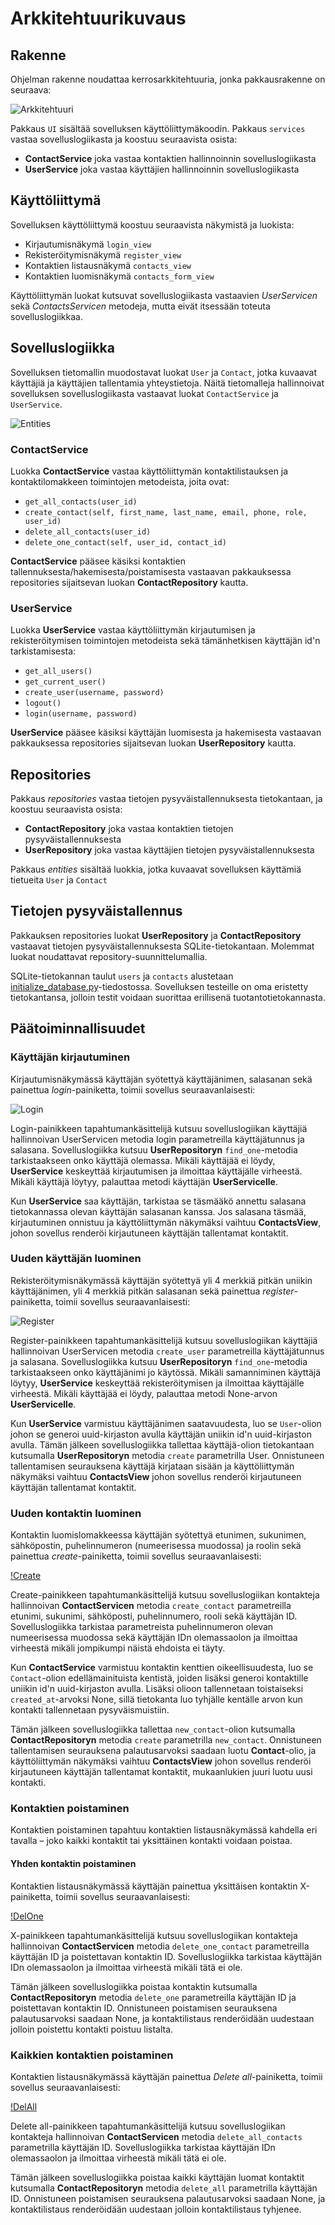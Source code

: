 # Arkkitehtuurikuvaus

## Rakenne

Ohjelman rakenne noudattaa kerrosarkkitehtuuria, jonka pakkausrakenne on seuraava:

![Arkkitehtuuri](./image/arkkitehtuuri.png)

Pakkaus `UI` sisältää sovelluksen käyttöliittymäkoodin.
Pakkaus `services` vastaa sovelluslogiikasta ja koostuu seuraavista osista:

- **ContactService** joka vastaa kontaktien hallinnoinnin sovelluslogiikasta
- **UserService** joka vastaa käyttäjien hallinnoinnin sovelluslogiikasta

## Käyttöliittymä

Sovelluksen käyttöliittymä koostuu seuraavista näkymistä ja luokista:

- Kirjautumisnäkymä `login_view`
- Rekisteröitymisnäkymä `register_view`
- Kontaktien listausnäkymä `contacts_view`
- Kontaktien luomisnäkymä `contacts_form_view`

Käyttöliittymän luokat kutsuvat sovelluslogiikasta vastaavien _UserServicen_ sekä _ContactsServicen_ metodeja, mutta eivät itsessään toteuta sovelluslogiikkaa.

## Sovelluslogiikka

Sovelluksen tietomallin muodostavat luokat `User` ja `Contact`, jotka kuvaavat käyttäjiä ja käyttäjien tallentamia yhteystietoja. Näitä tietomalleja hallinnoivat sovelluksen sovelluslogiikasta vastaavat luokat `ContactService` ja `UserService`.

![Entities](./image/entities.png)

### ContactService

Luokka **ContactService** vastaa käyttöliittymän kontaktilistauksen ja kontaktilomakkeen toimintojen metodeista, joita ovat:

- `get_all_contacts(user_id)`
- `create_contact(self, first_name, last_name, email, phone, role, user_id)`
- `delete_all_contacts(user_id)`
- `delete_one_contact(self, user_id, contact_id)`

**ContactService** pääsee käsiksi kontaktien tallennuksesta/hakemisesta/poistamisesta vastaavan pakkauksessa repositories sijaitsevan luokan **ContactRepository** kautta.

### UserService

Luokka **UserService** vastaa käyttöliittymän kirjautumisen ja rekisteröitymisen toimintojen metodeista sekä tämänhetkisen käyttäjän id'n tarkistamisesta:

- `get_all_users()`
- `get_current_user()`
- `create_user(username, password)`
- `logout()`
- `login(username, password)`

**UserService** pääsee käsiksi käyttäjän luomisesta ja hakemisesta vastaavan pakkauksessa repositories sijaitsevan luokan **UserRepository** kautta.

## Repositories

Pakkaus _repositories_ vastaa tietojen pysyväistallennuksesta tietokantaan, ja koostuu seuraavista osista:

- **ContactRepository** joka vastaa kontaktien tietojen pysyväistallennuksesta
- **UserRepository** joka vastaa käyttäjien tietojen pysyväistallennuksesta

Pakkaus _entities_ sisältää luokkia, jotka kuvaavat sovelluksen käyttämiä tietueita `User` ja `Contact`

## Tietojen pysyväistallennus

Pakkauksen repositories luokat **UserRepository** ja **ContactRepository** vastaavat tietojen pysyväistallennuksesta SQLite-tietokantaan. Molemmat luokat noudattavat repository-suunnittelumallia.

SQLite-tietokannan taulut `users` ja `contacts` alustetaan [initialize_database.py](https://github.com/ranven/contactbook/blob/main/src/initialize_db.py)-tiedostossa. Sovelluksen testeille on oma eristetty tietokantansa, jolloin testit voidaan suorittaa erillisenä tuotantotietokannasta.

## Päätoiminnallisuudet

### Käyttäjän kirjautuminen

Kirjautumisnäkymässä käyttäjän syötettyä käyttäjänimen, salasanan sekä painettua _login_-painiketta, toimii sovellus seuraavanlaisesti:

![Login](./image/login-sekvenssikaavio.png)

Login-painikkeen tapahtumankäsittelijä kutsuu sovelluslogiikan käyttäjiä hallinnoivan UserServicen metodia login parametreilla käyttäjätunnus ja salasana. Sovelluslogiikka kutsuu **UserRepositoryn** `find_one`-metodia tarkistaakseen onko käyttäjä olemassa. Mikäli käyttäjää ei löydy, **UserService** keskeyttää kirjautumisen ja ilmoittaa käyttäjälle virheestä. Mikäli käyttäjä löytyy, palauttaa metodi käyttäjän **UserServicelle**.

Kun **UserService** saa käyttäjän, tarkistaa se täsmääkö annettu salasana tietokannassa olevan käyttäjän salasanan kanssa. Jos salasana täsmää, kirjautuminen onnistuu ja käyttöliittymän näkymäksi vaihtuu **ContactsView**, johon sovellus renderöi kirjautuneen käyttäjän tallentamat kontaktit.

### Uuden käyttäjän luominen

Rekisteröitymisnäkymässä käyttäjän syötettyä yli 4 merkkiä pitkän uniikin käyttäjänimen, yli 4 merkkiä pitkän salasanan sekä painettua _register_-painiketta, toimii sovellus seuraavanlaisesti:

![Register](./image/reg-sekvenssikaavio.png)

Register-painikkeen tapahtumankäsittelijä kutsuu sovelluslogiikan käyttäjiä hallinnoivan UserServicen metodia `create_user` parametreilla käyttäjätunnus ja salasana. Sovelluslogiikka kutsuu **UserRepositoryn** `find_one`-metodia tarkistaakseen onko käyttäjänimi jo käytössä. Mikäli samanniminen käyttäjä löytyy, **UserService** keskeyttää rekisteröitymisen ja ilmoittaa käyttäjälle virheestä. Mikäli käyttäjää ei löydy, palauttaa metodi None-arvon **UserServicelle**.

Kun **UserService** varmistuu käyttäjänimen saatavuudesta, luo se `User`-olion johon se generoi uuid-kirjaston avulla käyttäjän uniikin id'n uuid-kirjaston avulla. Tämän jälkeen sovelluslogiikka tallettaa käyttäjä-olion tietokantaan kutsumalla **UserRepositoryn** metodia `create` parametrilla User. Onnistuneen tallentamisen seurauksena käyttäjä kirjataan sisään ja käyttöliittymän näkymäksi vaihtuu **ContactsView** johon sovellus renderöi kirjautuneen käyttäjän tallentamat kontaktit.

### Uuden kontaktin luominen

Kontaktin luomislomakkeessa käyttäjän syötettyä etunimen, sukunimen, sähköpostin, puhelinnumeron (numeerisessa muodossa) ja roolin sekä painettua _create_-painiketta, toimii sovellus seuraavanlaisesti:

[!Create](./image/create-contact-sekvenssikaavio.png)

Create-painikkeen tapahtumankäsittelijä kutsuu sovelluslogiikan kontakteja hallinnoivan **ContactServicen** metodia `create_contact` parametreilla etunimi, sukunimi, sähköposti, puhelinnumero, rooli sekä käyttäjän ID. Sovelluslogiikka tarkistaa parametreista puhelinnumeron olevan numeerisessa muodossa sekä käyttäjän IDn olemassaolon ja ilmoittaa virheestä mikäli jompikumpi näistä ehdoista ei täyty.

Kun **ContactService** varmistuu kontaktin kenttien oikeellisuudesta, luo se `Contact`-olion edellämainituista kentistä, joiden lisäksi generoi kontaktille uniikin id'n uuid-kirjaston avulla. Lisäksi olioon tallennetaan toistaiseksi `created_at`-arvoksi None, sillä tietokanta luo tyhjälle kentälle arvon kun kontakti tallennetaan pysyväismuistiin.

Tämän jälkeen sovelluslogiikka tallettaa `new_contact`-olion kutsumalla **ContactRepositoryn** metodia `create` parametrilla `new_contact`. Onnistuneen tallentamisen seurauksena palautusarvoksi saadaan luotu **Contact**-olio, ja käyttöliittymän näkymäksi vaihtuu **ContactsView** johon sovellus renderöi kirjautuneen käyttäjän tallentamat kontaktit, mukaanlukien juuri luotu uusi kontakti.

### Kontaktien poistaminen

Kontaktien poistaminen tapahtuu kontaktien listausnäkymässä kahdella eri tavalla – joko kaikki kontaktit tai yksittäinen kontakti voidaan poistaa.

#### Yhden kontaktin poistaminen

Kontaktien listausnäkymässä käyttäjän painettua yksittäisen kontaktin X-painiketta, toimii sovellus seuraavanlaisesti:

[!DelOne](./image/del-one-sekvenssikaavio.png)

X-painikkeen tapahtumankäsittelijä kutsuu sovelluslogiikan kontakteja hallinnoivan **ContactServicen** metodia `delete_one_contact` parametreilla käyttäjän ID ja poistettavan kontaktin ID. Sovelluslogiikka tarkistaa käyttäjän IDn olemassaolon ja ilmoittaa virheestä mikäli tätä ei ole.

Tämän jälkeen sovelluslogiikka poistaa kontaktin kutsumalla **ContactRepositoryn** metodia `delete_one` parametreilla käyttäjän ID ja poistettavan kontaktin ID. Onnistuneen poistamisen seurauksena palautusarvoksi saadaan None, ja kontaktilistaus renderöidään uudestaan jolloin poistettu kontakti poistuu listalta.

### Kaikkien kontaktien poistaminen

Kontaktien listausnäkymässä käyttäjän painettua _Delete all_-painiketta, toimii sovellus seuraavanlaisesti:

[!DelAll](./image/del-all-sekvenssikaavio.png)

Delete all-painikkeen tapahtumankäsittelijä kutsuu sovelluslogiikan kontakteja hallinnoivan **ContactServicen** metodia `delete_all_contacts` parametrilla käyttäjän ID. Sovelluslogiikka tarkistaa käyttäjän IDn olemassaolon ja ilmoittaa virheestä mikäli tätä ei ole.

Tämän jälkeen sovelluslogiikka poistaa kaikki käyttäjän luomat kontaktit kutsumalla **ContactRepositoryn** metodia `delete_all` parametrilla käyttäjän ID. Onnistuneen poistamisen seurauksena palautusarvoksi saadaan None, ja kontaktilistaus renderöidään uudestaan jolloin kontaktilistaus tyhjenee.
